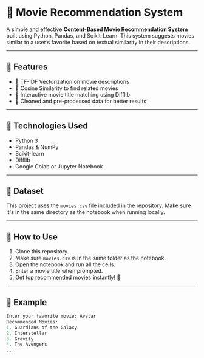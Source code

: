 # 🎯 Movie Recommendation System

A simple and effective **Content-Based Movie Recommendation System** built using Python, Pandas, and Scikit-Learn. This system suggests movies similar to a user’s favorite based on textual similarity in their descriptions.

---

## 🚀 Features

- 📄 TF-IDF Vectorization on movie descriptions
- 🧠 Cosine Similarity to find related movies
- 🔁 Interactive movie title matching using Difflib
- 🧹 Cleaned and pre-processed data for better results

---

## 🧰 Technologies Used

- Python 3
- Pandas & NumPy
- Scikit-learn
- Difflib
- Google Colab or Jupyter Notebook

---

## 📁 Dataset

This project uses the `movies.csv` file included in the repository. Make sure it's in the same directory as the notebook when running locally.

---

## 📂 How to Use

1. Clone this repository.
2. Make sure `movies.csv` is in the same folder as the notebook.
3. Open the notebook and run all the cells.
4. Enter a movie title when prompted.
5. Get top recommended movies instantly! 🍿

---

## 📌 Example

```python
Enter your favorite movie: Avatar
Recommended Movies:
1. Guardians of the Galaxy
2. Interstellar
3. Gravity
4. The Avengers
...


